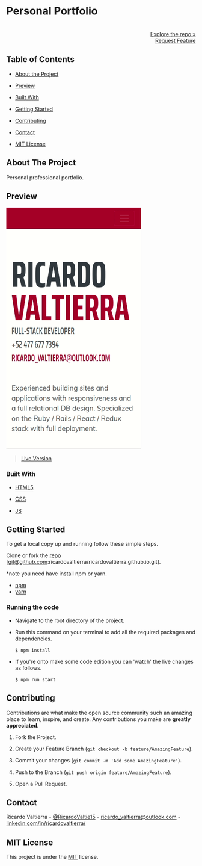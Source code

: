 # Personal Portfolio

<p align="right">
  <br>
  <a href="https://github.com/ricardovaltierra/ricardovaltierra.github.io">Explore the repo »</a>
  <br>
  <a href="https://github.com/ricardovaltierra/ricardovaltierra.github.io/issues">Request Feature</a>
</p>

## Table of Contents

* [About the Project](#about-the-project)

* [Preview](#preview)

* [Built With](#built-with)

* [Getting Started](#getting-started)

* [Contributing](#contributing)

* [Contact](#contact)

* [MIT License](#mit-license)


## About The Project

Personal professional portfolio.

## Preview

![1](img/presentation.gif)

> [Live Version](https://raw.githack.com/ricardovaltierra/restaurant-page/page-design/dist/index.html#)

### Built With

* [HTML5](https://developer.mozilla.org/es/docs/HTML/HTML5)

* [CSS](https://developer.mozilla.org/en-US/docs/Web/CSS)

* [JS](https://www.javascript.com/)

## Getting Started

To get a local copy up and running follow these simple steps.

Clone or fork the <a href="https://github.com/ricardovaltierra/ricardovaltierra.github.io">repo</a> [git@github.com:ricardovaltierra/ricardovaltierra.github.io.git].

*note you need have install npm or yarn.
* [npm](https://www.npmjs.com/get-npm)
* [yarn](https://classic.yarnpkg.com/en/docs/install)

### Running the code

*   Navigate to the root directory of the project.

*   Run this command on your terminal to add all the required packages and dependencies.
    ```
    $ npm install
    ```
*   If you're onto make some code edition you can 'watch' the live changes as follows.
    ```
    $ npm run start
    ```    
   
## Contributing

Contributions are what make the open source community such an amazing place to learn, inspire, and create. Any contributions you make are **greatly appreciated**.

1. Fork the Project.

2. Create your Feature Branch (`git checkout -b feature/AmazingFeature`).

3. Commit your changes (`git commit -m 'Add some AmazingFeature'`).

4. Push to the Branch (`git push origin feature/AmazingFeature`).

5. Open a Pull Request.

## Contact

Ricardo Valtierra - [@RicardoValtie15](https://twitter.com/RicardoValtie15) - ricardo_valtierra@outlook.com  - [linkedin.com/in/ricardovaltierra/](https://www.linkedin.com/in/ricardovaltierra/)

## MIT License

This project is under the [MIT](LICENSE) license.
